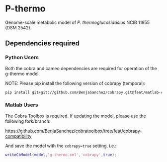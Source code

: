 
# P-thermo

Genome-scale metabolic model of _P. thermoglucosidasius_ NCIB 11955 (DSM 2542).

## Dependencies required

### Python Users

Both the cobra and cameo dependencies are required for operation of the g-thermo model.

NOTE: Please pip install the following version of cobrapy (temporal):

```bash
pip install git+git://github.com/BenjaSanchez/cobrapy.git@feat/matlab-compatibility --upgrade
```

### Matlab Users

The Cobra Toolbox is required. If updating the model, please use the following fork/branch:

https://github.com/BenjaSanchez/cobratoolbox/tree/feat/cobrapy-compatibility

And save the model with the `cobrapy=true` setting, i.e.:

```matlab
writeCbModel(model,'g-thermo.xml','cobrapy',true);
```
